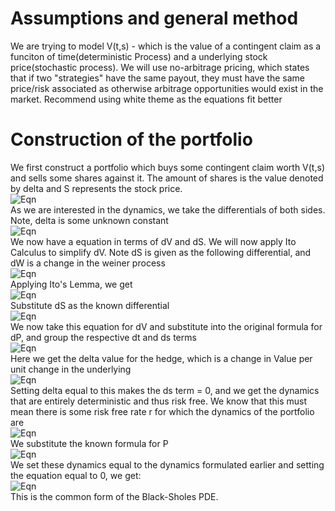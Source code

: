 # Assumptions and general method
We are trying to model V(t,s) - which is the value of a contingent claim as a funciton of time(deterministic Process) and a underlying stock price(stochastic process). We will use no-arbitrage pricing, which states that if two "strategies" have the same payout, they must have the same price/risk associated as otherwise arbitrage opportunities would exist in the market. 
Recommend using white theme as the equations fit better
# Construction of the portfolio
We first construct a portfolio which buys some contingent claim worth V(t,s) and sells some shares against it. The amount of shares is the value denoted by delta and S represents the stock price.   
![Eqn](https://github.com/Manas-Nair1/projects/assets/138029880/b5fe9ef9-5dc1-4a88-b6f3-ca8f80d674d0)  
As we are interested in the dynamics, we take the differentials of both sides. Note, delta is some unknown constant  
![Eqn](https://github.com/Manas-Nair1/projects/assets/138029880/af48d53e-9548-4203-81d0-d85e2d71630b)  
We now have a equation in terms of dV and dS. We will now apply Ito Calculus to simplify dV. Note dS is given as the following differential, and dW is a change in the weiner process  
![Eqn](https://github.com/Manas-Nair1/projects/assets/138029880/c73f60c7-0555-4008-8429-88d1ce894b5d)  
Applying Ito's Lemma, we get    
![Eqn](https://github.com/Manas-Nair1/projects/assets/138029880/d11a8868-d2da-4d97-aa61-b35b3bdd0401)  
Substitute dS as the known differential  
![Eqn](https://github.com/Manas-Nair1/projects/assets/138029880/909a4692-f88d-4cbb-91a7-9d97d24b69c5)  
We now take this equation for dV and substitute into the original formula for dP, and group the respective dt and ds terms  
![Eqn](https://github.com/Manas-Nair1/projects/assets/138029880/3d64d8f7-2198-46f1-9bef-420afec99ec7)  
Here we get the delta value for the hedge, which is a change in Value per unit change in the underlying  
![Eqn](https://github.com/Manas-Nair1/projects/assets/138029880/1d98f3c8-342b-4cb3-b854-f696c40cf9ae)  
Setting delta equal to this makes the ds term = 0, and we get the dynamics that are entirely deterministic and thus risk free. We know that this must mean there is some risk free rate r for which the dynamics of the portfolio are  
![Eqn](https://github.com/Manas-Nair1/projects/assets/138029880/8f1ea0a4-752d-431c-8d84-974732215e42)  
We substitute the known formula for P  
![Eqn](https://github.com/Manas-Nair1/projects/assets/138029880/f59b25d2-b1cc-441e-9f95-ac3a5aa0a70f)  
We set these dynamics equal to the dynamics formulated earlier and setting the equation equal to 0, we get:  
![Eqn](https://github.com/Manas-Nair1/projects/assets/138029880/0f47fb8f-bc6a-4fb2-bd12-d0473353ed84)  
This is the common form of the Black-Sholes PDE. 











